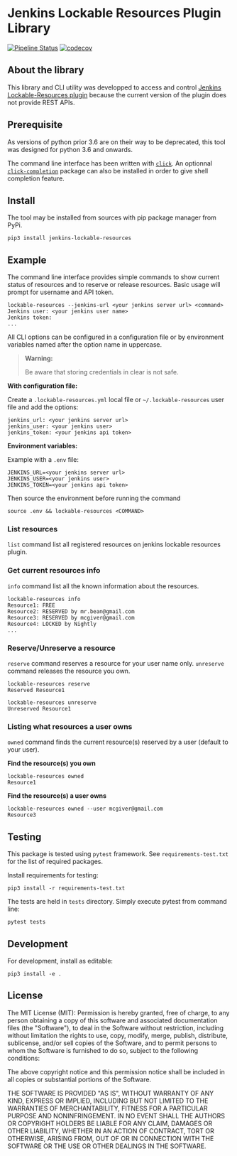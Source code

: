 # Jenkins Lockable Resources Plugin Library

[![Pipeline Status](https://gitlab.com/alexandre-perrin1/jenkins-lockable-resources/badges/master/pipeline.svg)](https://gitlab.com/alexandre-perrin1/jenkins-lockable-resources/-/commits/master)
[![codecov](https://codecov.io/gl/alexandre-perrin1/jenkins-lockable-resources/branch/master/graph/badge.svg)](https://codecov.io/gl/alexandre-perrin1/jenkins-lockable-resources/branch/master)

## About the library

This library and CLI utility was developped to access and control
[Jenkins Lockable-Resources plugin](https://plugins.jenkins.io/lockable-resources/)
because the current version of the plugin does not provide REST APIs.

## Prerequisite

As versions of python prior 3.6 are on their way to be deprecated, this tool was designed for
python 3.6 and onwards.

The command line interface has been written with [`click`](https://click.palletsprojects.com/).
An optionnal [`click-completion`](https://github.com/click-contrib/click-completion) 
package can also be installed in order to give shell completion feature.

## Install

The tool may be installed from sources with pip package manager from PyPi.

```
pip3 install jenkins-lockable-resources
```

## Example

The command line interface provides simple commands to show current status of
resources and to reserve or release resources.
Basic usage will prompt for username and API token.

```
lockable-resources --jenkins-url <your jenkins server url> <command>
Jenkins user: <your jenkins user name>
Jenkins token: 
...
```

All CLI options can be configured in a configuration file or by environment variables 
named after the option name in uppercase.

> **Warning:** 
>
> Be aware that storing credentials in clear is not safe.

**With configuration file:**

Create a `.lockable-resources.yml` local file or `~/.lockable-resources` user file and add the options:

```
jenkins_url: <your jenkins server url>
jenkins_user: <your jenkins user>
jenkins_token: <your jenkins api token>
```

**Environment variables:**

Example with a `.env` file:
```
JENKINS_URL=<your jenkins server url>
JENKINS_USER=<your jenkins user>
JENKINS_TOKEN=<your jenkins api token>
```

Then source the environment before running the command

```
source .env && lockable-resources <COMMAND>
```

### List resources

`list` command list all registered resources on jenkins lockable resources plugin.

### Get current resources info

`info` command list all the known information about the resources.

```
lockable-resources info
Resource1: FREE
Resource2: RESERVED by mr.bean@gmail.com
Resource3: RESERVED by mcgiver@gmail.com
Resource4: LOCKED by Nightly
...
```

### Reserve/Unreserve a resource

`reserve` command reserves a resource for your user name only. 
`unreserve` command releases the resource you own. 

```
lockable-resources reserve
Reserved Resource1

lockable-resources unreserve
Unreserved Resource1
```

### Listing what resources a user owns

`owned` command finds the current resource(s) reserved by a user (default to your user).

**Find the resource(s) you own**

```
lockable-resources owned
Resource1
```

**Find the resource(s) a user owns**

```
lockable-resources owned --user mcgiver@gmail.com
Resource3
```

## Testing

This package is tested using `pytest` framework. See `requirements-test.txt` for the
list of required packages.

Install requirements for testing:

```
pip3 install -r requirements-test.txt
```

The tests are held in `tests` directory.
Simply execute pytest from command line:

```
pytest tests
```

## Development

For development, install as editable:

```
pip3 install -e .
```

## License

The MIT License (MIT): Permission is hereby granted, free of charge, to any person obtaining a copy of this software and associated documentation files (the "Software"), to deal in the Software without restriction, including without limitation the rights to use, copy, modify, merge, publish, distribute, sublicense, and/or sell copies of the Software, and to permit persons to whom the Software is furnished to do so, subject to the following conditions:

The above copyright notice and this permission notice shall be included in all copies or substantial portions of the Software.

THE SOFTWARE IS PROVIDED "AS IS", WITHOUT WARRANTY OF ANY KIND, EXPRESS OR IMPLIED, INCLUDING BUT NOT LIMITED TO THE WARRANTIES OF MERCHANTABILITY, FITNESS FOR A PARTICULAR PURPOSE AND NONINFRINGEMENT. IN NO EVENT SHALL THE AUTHORS OR COPYRIGHT HOLDERS BE LIABLE FOR ANY CLAIM, DAMAGES OR OTHER LIABILITY, WHETHER IN AN ACTION OF CONTRACT, TORT OR OTHERWISE, ARISING FROM, OUT OF OR IN CONNECTION WITH THE SOFTWARE OR THE USE OR OTHER DEALINGS IN THE SOFTWARE.
